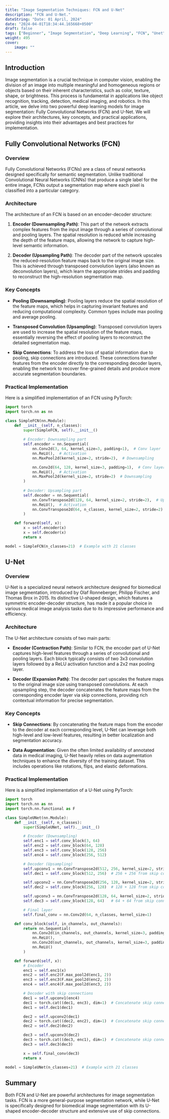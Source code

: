 ```yaml
---
title: "Image Segmentation Techniques: FCN and U-Net"
description: "FCN and U-Net."
dateString: "Date: 01 April, 2024"
date: "2024-04-01T18:34:44.165668+0500"
draft: false
tags: ["Beginner", "Image Segmentation", "Deep Learning", "FCN", "Unet"]
weight: 495
cover:
    image: ""
---
```



## Introduction

Image segmentation is a crucial technique in computer vision, enabling the division of an image into multiple meaningful and homogeneous regions or objects based on their inherent characteristics, such as color, texture, shape, or brightness. This process is fundamental in applications like object recognition, tracking, detection, medical imaging, and robotics. In this article, we delve into two powerful deep learning models for image segmentation: Fully Convolutional Networks (FCN) and U-Net. We will explore their architectures, key concepts, and practical applications, providing insights into their advantages and best practices for implementation.

## Fully Convolutional Networks (FCN)

### Overview

Fully Convolutional Networks (FCNs) are a class of neural networks designed specifically for semantic segmentation. Unlike traditional Convolutional Neural Networks (CNNs) that produce a single label for the entire image, FCNs output a segmentation map where each pixel is classified into a particular category.

### Architecture

The architecture of an FCN is based on an encoder-decoder structure:

1. **Encoder (Downsampling Path)**: This part of the network extracts complex features from the input image through a series of convolutional and pooling layers. The spatial resolution is reduced while increasing the depth of the feature maps, allowing the network to capture high-level semantic information.

2. **Decoder (Upsampling Path)**: The decoder part of the network upscales the reduced-resolution feature maps back to the original image size. This is achieved through transposed convolution layers (also known as deconvolution layers), which learn the appropriate strides and padding to reconstruct the high-resolution segmentation map.

### Key Concepts

- **Pooling (Downsampling)**: Pooling layers reduce the spatial resolution of the feature maps, which helps in capturing invariant features and reducing computational complexity. Common types include max pooling and average pooling.
  
- **Transposed Convolution (Upsampling)**: Transposed convolution layers are used to increase the spatial resolution of the feature maps, essentially reversing the effect of pooling layers to reconstruct the detailed segmentation map.

- **Skip Connections**: To address the loss of spatial information due to pooling, skip connections are introduced. These connections transfer features from the encoder directly to the corresponding decoder layers, enabling the network to recover fine-grained details and produce more accurate segmentation boundaries.

### Practical Implementation

Here is a simplified implementation of an FCN using PyTorch:

```python
import torch
import torch.nn as nn

class SimpleFCN(nn.Module):
    def __init__(self, n_classes):
        super(SimpleFCN, self).__init__()
        
        # Encoder: Downsampling part
        self.encoder = nn.Sequential(
            nn.Conv2d(3, 64, kernel_size=3, padding=1),  # Conv layer
            nn.ReLU(),  # Activation
            nn.MaxPool2d(kernel_size=2, stride=2),  # Downsampling

            nn.Conv2d(64, 128, kernel_size=3, padding=1),  # Conv layer
            nn.ReLU(),  # Activation
            nn.MaxPool2d(kernel_size=2, stride=2)  # Downsampling
        )
        
        # Decoder: Upsampling part
        self.decoder = nn.Sequential(
            nn.ConvTranspose2d(128, 64, kernel_size=2, stride=2),  # Upsampling
            nn.ReLU(),  # Activation
            nn.ConvTranspose2d(64, n_classes, kernel_size=2, stride=2)  # Upsampling to original size
        )

    def forward(self, x):
        x = self.encoder(x)
        x = self.decoder(x)
        return x

model = SimpleFCN(n_classes=21)  # Example with 21 classes

```

## U-Net

### Overview

U-Net is a specialized neural network architecture designed for biomedical image segmentation, introduced by Olaf Ronneberger, Philipp Fischer, and Thomas Brox in 2015. Its distinctive U-shaped design, which features a symmetric encoder-decoder structure, has made it a popular choice in various medical image analysis tasks due to its impressive performance and efficiency.

### Architecture

The U-Net architecture consists of two main parts:

- **Encoder (Contraction Path)**: Similar to FCN, the encoder part of U-Net captures high-level features through a series of convolutional and pooling layers. Each block typically consists of two 3x3 convolution layers followed by a ReLU activation function and a 2x2 max pooling layer.

- **Decoder (Expansion Path)**: The decoder part upscales the feature maps to the original image size using transposed convolutions. At each upsampling step, the decoder concatenates the feature maps from the corresponding encoder layer via skip connections, providing rich contextual information for precise segmentation.

### Key Concepts

- **Skip Connections**: By concatenating the feature maps from the encoder to the decoder at each corresponding level, U-Net can leverage both high-level and low-level features, resulting in better localization and segmentation accuracy.

- **Data Augmentation**: Given the often limited availability of annotated data in medical imaging, U-Net heavily relies on data augmentation techniques to enhance the diversity of the training dataset. This includes operations like rotations, flips, and elastic deformations.

### Practical Implementation

Here is a simplified implementation of a U-Net using PyTorch:

```python
import torch
import torch.nn as nn
import torch.nn.functional as F

class SimpleUNet(nn.Module):
    def __init__(self, n_classes):
        super(SimpleUNet, self).__init__()

        # Encoder (Downsampling)
        self.enc1 = self.conv_block(3, 64)
        self.enc2 = self.conv_block(64, 128)
        self.enc3 = self.conv_block(128, 256)
        self.enc4 = self.conv_block(256, 512)

        # Decoder (Upsampling)
        self.upconv1 = nn.ConvTranspose2d(512, 256, kernel_size=2, stride=2)
        self.dec1 = self.conv_block(512, 256)  # 256 + 256 from skip connection

        self.upconv2 = nn.ConvTranspose2d(256, 128, kernel_size=2, stride=2)
        self.dec2 = self.conv_block(256, 128)  # 128 + 128 from skip connection

        self.upconv3 = nn.ConvTranspose2d(128, 64, kernel_size=2, stride=2)
        self.dec3 = self.conv_block(128, 64)   # 64 + 64 from skip connection

        # Final layer
        self.final_conv = nn.Conv2d(64, n_classes, kernel_size=1)

    def conv_block(self, in_channels, out_channels):
        return nn.Sequential(
            nn.Conv2d(in_channels, out_channels, kernel_size=3, padding=1),
            nn.ReLU(),
            nn.Conv2d(out_channels, out_channels, kernel_size=3, padding=1),
            nn.ReLU()
        )

    def forward(self, x):
        # Encoder
        enc1 = self.enc1(x)
        enc2 = self.enc2(F.max_pool2d(enc1, 2))
        enc3 = self.enc3(F.max_pool2d(enc2, 2))
        enc4 = self.enc4(F.max_pool2d(enc3, 2))

        # Decoder with skip connections
        dec1 = self.upconv1(enc4)
        dec1 = torch.cat((dec1, enc3), dim=1)  # Concatenate skip connection
        dec1 = self.dec1(dec1)

        dec2 = self.upconv2(dec1)
        dec2 = torch.cat((dec2, enc2), dim=1)  # Concatenate skip connection
        dec2 = self.dec2(dec2)

        dec3 = self.upconv3(dec2)
        dec3 = torch.cat((dec3, enc1), dim=1)  # Concatenate skip connection
        dec3 = self.dec3(dec3)

        x = self.final_conv(dec3)
        return x

model = SimpleUNet(n_classes=21)  # Example with 21 classes

```

## Summary

Both FCN and U-Net are powerful architectures for image segmentation tasks. FCN is a more general-purpose segmentation network, while U-Net is specifically designed for biomedical image segmentation with its U-shaped encoder-decoder structure and extensive use of skip connections. 
